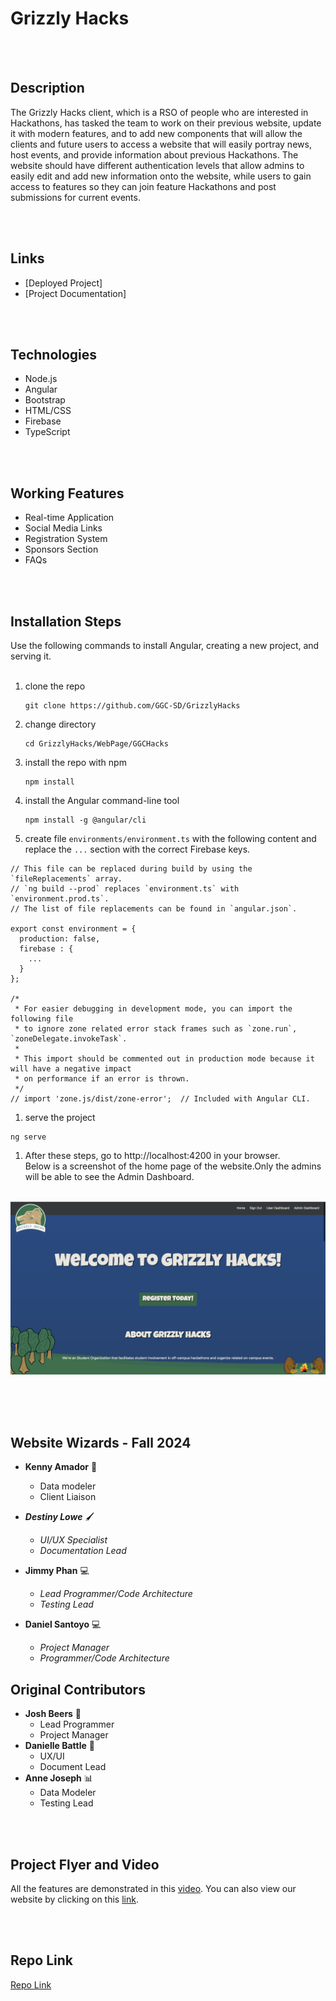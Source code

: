 # Grizzly Hacks
<br></br>
## Description
The Grizzly Hacks client, which is a RSO of people who are interested in Hackathons, has tasked the team to work on their previous website, update it with modern features, and to add new components that will allow the clients and future users to access a website that will easily portray news, host events, and provide information about previous Hackathons. The website should have different authentication levels that allow admins to easily edit and add new information onto the website, while users to gain access to features so they can join feature Hackathons and post submissions for current events.

<br></br>
## Links
- [Deployed Project]
- [Project Documentation]

<br></br>
## Technologies
- Node.js
- Angular
- Bootstrap
- HTML/CSS
- Firebase
- TypeScript

<br></br>
## Working Features
 - Real-time Application
 - Social Media Links
 - Registration System
 - Sponsors Section
 - FAQs

<br></br>
## Installation Steps
Use the following commands to install Angular, creating a new project, and serving it. <br /><br />

1. clone the repo
    ```
    git clone https://github.com/GGC-SD/GrizzlyHacks
    ```
1. change directory
    ```
    cd GrizzlyHacks/WebPage/GGCHacks
    ```
1. install the repo with npm
    ```
    npm install
    ```
1. install the Angular command-line tool
    ```
    npm install -g @angular/cli
    ```
1. create file `environments/environment.ts` with the following content and replace the `...` section with the correct Firebase keys.
```
// This file can be replaced during build by using the `fileReplacements` array.
// `ng build --prod` replaces `environment.ts` with `environment.prod.ts`.
// The list of file replacements can be found in `angular.json`.

export const environment = {
  production: false,
  firebase : {
    ...
  }
};

/*
 * For easier debugging in development mode, you can import the following file
 * to ignore zone related error stack frames such as `zone.run`, `zoneDelegate.invokeTask`.
 *
 * This import should be commented out in production mode because it will have a negative impact
 * on performance if an error is thrown.
 */
// import 'zone.js/dist/zone-error';  // Included with Angular CLI.
```
1. serve the project
```
ng serve
```
1. After these steps, go to http://localhost:4200 in your browser.<br />Below is a screenshot of the home page of the website.Only the admins will be able to see the Admin Dashboard.<br /><br />
 
 ![](Documentation/WebPage.png)<br /><br />
 
<br></br>
## Website Wizards - Fall 2024

* **Kenny Amador** :construction_worker:
  * Data modeler
  * Client Liaison

* **_Destiny Lowe_** :paintbrush:
  * _UI/UX Specialist_
  * _Documentation Lead_

* **Jimmy Phan** :computer:
  * _Lead Programmer/Code Architecture_
  * _Testing Lead_

* **Daniel Santoyo** :computer:
  * _Project Manager_
  * _Programmer/Code Architecture_
## Original Contributors
* **Josh Beers** :crown:
  * Lead Programmer
  * Project Manager
* **Danielle Battle** :art:
  * UX/UI 
  * Document Lead
* **Anne Joseph** :bar_chart:
  * Data Modeler
  * Testing Lead

<br></br>
## Project Flyer and Video
All the features are demonstrated in this [video](https://www.youtube.com/watch?v=1dRrcsm5qKo).
You can also view our website by clicking on this [link](https://grizzly-hacks.web.app).

<br></br>
## Repo Link
 [Repo Link](https://github.com/GGC-SD/GrizzlyHacks)
